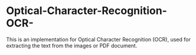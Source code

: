 # Optical-Character-Recognition-OCR-
This is an implementation for Optical Character Recognition (OCR), used for extracting the text from the images or PDF document.
